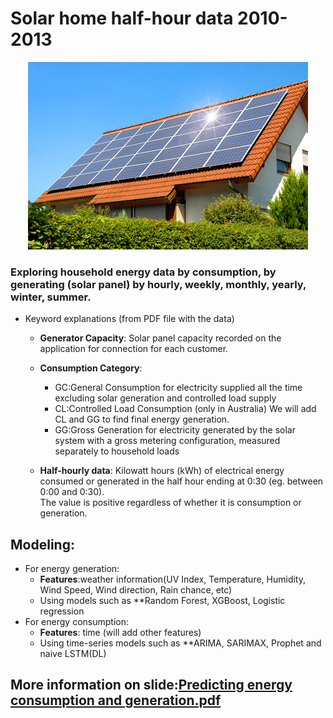 # Solar home half-hour data 2010-2013
<p align="center"><img src="images/readme.jpg" /></p>

### Exploring household energy data by consumption, by generating (solar panel) by hourly, weekly, monthly, yearly, winter, summer.
* Keyword explanations (from PDF file with the data)

  *  **Generator Capacity**: Solar panel capacity recorded on the application for connection for each customer.
  *  **Consumption Category**:
      * GC:General Consumption for electricity supplied all the time excluding solar generation and controlled load supply
      * CL:Controlled Load Consumption (only in Australia) We will add CL and GG to find final energy generation.
      * GG:Gross Generation for electricity generated by the solar system with a gross metering configuration, measured separately to household loads 

  * **Half-hourly data**: Kilowatt hours (kWh) of electrical energy consumed or generated in the half hour ending at 0:30 (eg. between 0:00 and 0:30).\
  The value is positive regardless of whether it is consumption or generation. 
## Modeling:
  * For energy generation:
     * **Features**:weather information(UV Index, Temperature, Humidity, Wind Speed, Wind direction, Rain chance, etc)
     * Using models such as **Random Forest, XGBoost, Logistic regression
   * For energy consumption:
     * **Features**: time (will add other features)
     * Using time-series models such as **ARIMA, SARIMAX, Prophet and naive LSTM(DL)
## More information on slide:[Predicting energy consumption and generation.pdf](https://github.com/stardustd/Predict-energy-consumption/blob/master/Predict%20energy%20comsumption%20and%20generation.pdf)
